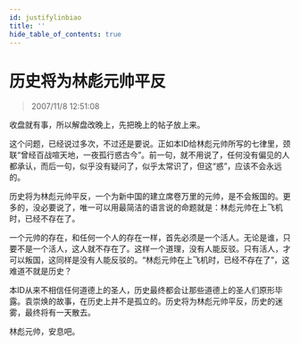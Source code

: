 ```yaml
---
id: justifylinbiao 
title: ''
hide_table_of_contents: true
---
```


# 历史将为林彪元帅平反

> 2007/11/8 12:51:08

<div style={{fontSize: '18px'}}>

收盘就有事，所以解盘改晚上，先把晚上的帖子放上来。
 
这个问题，已经说过多次，不过还是要说。正如本ID给林彪元帅所写的七律里，颈联“曾经百战喧天地，一夜孤行惑古今”。前一句，就不用说了，任何没有偏见的人都承认，而后一句，似乎没有疑问了，似乎太常识了，但这“惑”，应该不会永远的。
 
历史将为林彪元帅平反，一个为新中国的建立席卷万里的元帅，是不会叛国的。更多的，没必要说了，唯一可以用最简洁的语言说的命题就是：林彪元帅在上飞机时，已经不存在了。
 
一个元帅的存在，和任何一个人的存在一样，首先必须是一个活人。无论是谁，只要不是一个活人，这人就不存在了。这样一个道理，没有人能反驳。只有活人，才可以叛国，这同样是没有人能反驳的。“林彪元帅在上飞机时，已经不存在了”，这难道不就是历史？
 
本ID从来不相信任何道德上的圣人，历史最终都会让那些道德上的圣人们原形毕露。袁崇焕的故事，在历史上并不是孤立的。历史将为林彪元帅平反，历史的迷雾，最终将有一天散去。
 
林彪元帅，安息吧。

</div>